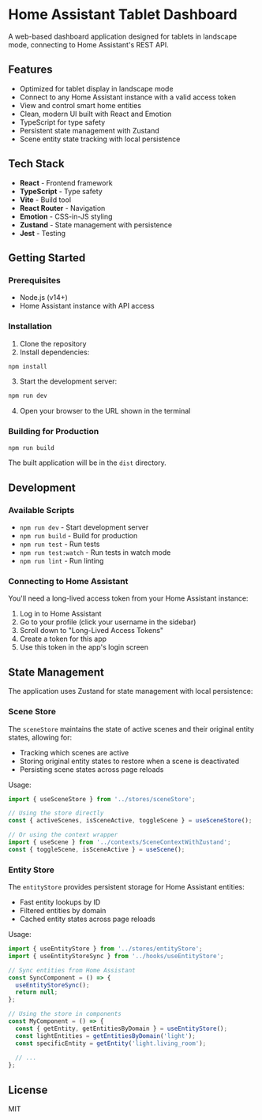 # Home Assistant Tablet Dashboard

A web-based dashboard application designed for tablets in landscape mode, connecting to Home Assistant's REST API.

## Features

- Optimized for tablet display in landscape mode
- Connect to any Home Assistant instance with a valid access token
- View and control smart home entities
- Clean, modern UI built with React and Emotion
- TypeScript for type safety
- Persistent state management with Zustand
- Scene entity state tracking with local persistence

## Tech Stack

- **React** - Frontend framework
- **TypeScript** - Type safety
- **Vite** - Build tool
- **React Router** - Navigation
- **Emotion** - CSS-in-JS styling
- **Zustand** - State management with persistence
- **Jest** - Testing

## Getting Started

### Prerequisites

- Node.js (v14+)
- Home Assistant instance with API access

### Installation

1. Clone the repository
2. Install dependencies:

```bash
npm install
```

3. Start the development server:

```bash
npm run dev
```

4. Open your browser to the URL shown in the terminal

### Building for Production

```bash
npm run build
```

The built application will be in the `dist` directory.

## Development

### Available Scripts

- `npm run dev` - Start development server
- `npm run build` - Build for production
- `npm run test` - Run tests
- `npm run test:watch` - Run tests in watch mode
- `npm run lint` - Run linting

### Connecting to Home Assistant

You'll need a long-lived access token from your Home Assistant instance:

1. Log in to Home Assistant
2. Go to your profile (click your username in the sidebar)
3. Scroll down to "Long-Lived Access Tokens"
4. Create a token for this app
5. Use this token in the app's login screen

## State Management

The application uses Zustand for state management with local persistence:

### Scene Store

The `sceneStore` maintains the state of active scenes and their original entity states, allowing for:

- Tracking which scenes are active
- Storing original entity states to restore when a scene is deactivated
- Persisting scene states across page reloads

Usage:

```typescript
import { useSceneStore } from '../stores/sceneStore';

// Using the store directly
const { activeScenes, isSceneActive, toggleScene } = useSceneStore();

// Or using the context wrapper
import { useScene } from '../contexts/SceneContextWithZustand';
const { toggleScene, isSceneActive } = useScene();
```

### Entity Store

The `entityStore` provides persistent storage for Home Assistant entities:

- Fast entity lookups by ID
- Filtered entities by domain
- Cached entity states across page reloads

Usage:

```typescript
import { useEntityStore } from '../stores/entityStore';
import { useEntityStoreSync } from '../hooks/useEntityStore';

// Sync entities from Home Assistant
const SyncComponent = () => {
  useEntityStoreSync();
  return null;
};

// Using the store in components
const MyComponent = () => {
  const { getEntity, getEntitiesByDomain } = useEntityStore();
  const lightEntities = getEntitiesByDomain('light');
  const specificEntity = getEntity('light.living_room');
  
  // ...
};
```

## License

MIT